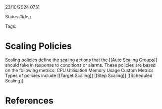 23/10/2024 0731

Status #idea

Tags:

# Scaling Policies

Scaling policies define the scaling actions that the [[Auto Scaling Groups]] should take in response to conditions or alarms. These policies are based on the following metrics:
	CPU Utilisation
	Memory Usage
	Custom Metrics
Types of policies include
	[[Target Scaling]]
	[[Step Scaling]]
	[[Scheduled Scaling]]
	


# References
